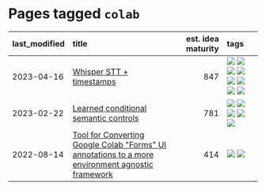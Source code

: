 # Pages tagged `colab`

|last_modified|title|est. idea maturity|tags
|:---|:---|---:|:---|
|2023-04-16|[Whisper STT + timestamps](../whisper-stt-plus-timestamps.md)|847|[![](https://img.shields.io/badge/tag-colab-96f021)](../tags/colab.md) [![](https://img.shields.io/badge/tag-dataset-e7673c)](../tags/dataset.md) [![](https://img.shields.io/badge/tag-experimental-4a3565)](../tags/experimental.md) [![](https://img.shields.io/badge/tag-meta-734214)](../tags/meta.md) [![](https://img.shields.io/badge/tag-prompting-fda5ff)](../tags/prompting.md) [![](https://img.shields.io/badge/tag-publicgood-112e27)](../tags/publicgood.md) [![](https://img.shields.io/badge/tag-stability-2b1421)](../tags/stability.md) [![](https://img.shields.io/badge/tag-tooling-ff6770)](../tags/tooling.md)|
|2023-02-22|[Learned conditional semantic controls](../learned-conditional-semantic-controls.md)|781|[![](https://img.shields.io/badge/tag-animation-dc62b7)](../tags/animation.md) [![](https://img.shields.io/badge/tag-colab-96f021)](../tags/colab.md) [![](https://img.shields.io/badge/tag-experimental-4a3565)](../tags/experimental.md) [![](https://img.shields.io/badge/tag-prompting-fda5ff)](../tags/prompting.md) [![](https://img.shields.io/badge/tag-tooling-ff6770)](../tags/tooling.md)|
|2022-08-14|[Tool for Converting Google Colab "Forms" UI annotations to a more environment agnostic framework](../colab-ui-converter.md)|414|[![](https://img.shields.io/badge/tag-colab-96f021)](../tags/colab.md) [![](https://img.shields.io/badge/tag-tooling-ff6770)](../tags/tooling.md)|